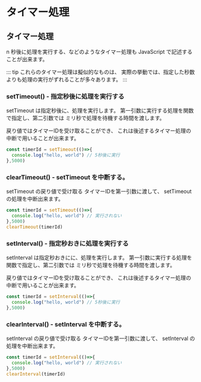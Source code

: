 # タイマー処理

## タイマー処理

n 秒後に処理を実行する、などのようなタイマー処理も JavaScript で記述することが出来ます。

::: tip
これらのタイマー処理は擬似的なものは、
実際の挙動では、指定した秒数よりも処理の実行がずれることが多々あります。
:::

### setTimeout() - 指定秒後に処理を実行する

setTimeout は指定秒後に、処理を実行します。
第一引数に実行する処理を関数で指定し、第二引数では ミリ秒で処理を待機する時間を渡します。

戻り値ではタイマーIDを受け取ることができ、
これは後述するタイマー処理の中断で用いることが出来ます。

```js
const timerId = setTimeout(()=>{
  console.log("hello, world") // 5秒後に実行
},5000)
```

### clearTimeout() - setTimeout を中断する。

setTimeout の戻り値で受け取る タイマーIDを第一引数に渡して、
setTimeout の処理を中断出来ます。

```js
const timerId = setTimeout(()=>{
  console.log("hello, world") // 実行されない
},5000)
clearTimeout(timerId)
```


### setInterval() - 指定秒おきに処理を実行する

setInterval は指定秒おきにに、処理を実行します。
第一引数に実行する処理を関数で指定し、第二引数では ミリ秒で処理を待機する時間を渡します。

戻り値ではタイマーIDを受け取ることができ、
これは後述するタイマー処理の中断で用いることが出来ます。

```js
const timerId = setInterval(()=>{
  console.log("hello, world") // 5秒後に実行
},5000)
```

### clearInterval() - setInterval を中断する。

setInterval の戻り値で受け取る タイマーIDを第一引数に渡して、
setInterval の処理を中断出来ます。

```js
const timerId = setInterval(()=>{
  console.log("hello, world") // 実行されない
},5000)
clearInterval(timerId)
```

